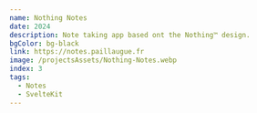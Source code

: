 ```yaml
---
name: Nothing Notes
date: 2024
description: Note taking app based ont the Nothing™ design.
bgColor: bg-black
link: https://notes.paillaugue.fr
image: /projectsAssets/Nothing-Notes.webp
index: 3
tags:
  - Notes
  - SvelteKit
---
```

